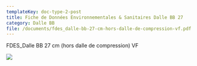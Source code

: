 ```yaml
---
templateKey: doc-type-2-post
title: Fiche de Données Environnementales & Sanitaires Dalle BB 27
category: Dalle BB
file: /documents/fdes_dalle-bb-27-cm-hors-dalle-de-compression-vf.pdf
---
```

FDES_Dalle BB 27 cm (hors dalle de compression) VF

![](/documents/bb_fdes27.jpg)